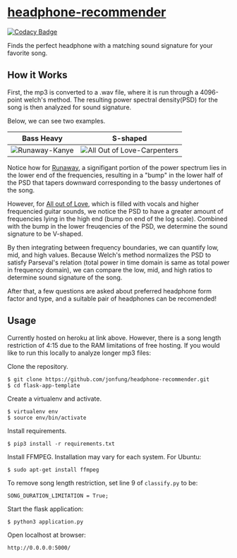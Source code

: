 # [headphone-recommender](http://headphone-recommender.herokuapp.com)
[![Codacy Badge](https://api.codacy.com/project/badge/Grade/b89fc3565c5c4fdbaaf3ce579ef717d5)](https://www.codacy.com/app/drklee3/headphone-recommender?utm_source=github.com&amp;utm_medium=referral&amp;utm_content=jonfung/headphone-recommender&amp;utm_campaign=Badge_Grade)

Finds the perfect headphone with a matching sound signature for your favorite song.

## How it Works
First, the mp3 is converted to a .wav file, where it is run through a 4096-point welch's method. The resulting power spectral density(PSD) for the song is then analyzed for sound signature.

Below, we can see two examples.

Bass Heavy             |  S-shaped
:-------------------------:|:-------------------------:
![Runaway-Kanye](http://i.imgur.com/LwDQD92.png)  |  ![All Out of Love-Carpenters](http://i.imgur.com/ngHGA6e.png)

Notice how for [Runaway](https://youtu.be/Bm5iA4Zupek?t=60), a signifigant portion of the power spectrum lies in the lower end of the frequencies, resulting in a "bump" in the lower half of the PSD that tapers downward corresponding to the bassy undertones of the song.

However, for [All out of Love](https://youtu.be/JWdZEumNRmI?t=14), which is filled with vocals and higher frequencied guitar sounds, we notice the PSD to have a greater amount of frequencies lying in the high end (bump on end of the log scale). Combined with the bump in the lower freuqencies of the PSD, we determine the sound signature to be V-shaped.

By then integrating between frequency boundaries, we can quantify low, mid, and high values. Because Welch's method normalizes the PSD to satisfy Parseval's relation (total power in time domain is same as total power in frequency domain), we can compare the low, mid, and high ratios to determine sound signature of the song.

After that, a few questions are asked about preferred headphone form factor and type, and a suitable pair of headphones can be recomended!


## Usage
Currently hosted on heroku at link above. However, there is a song length restriction of 4:15 due to the RAM limitations of free hosting. If you would like to run this locally to analyze longer mp3 files:

Clone the repository.

    $ git clone https://github.com/jonfung/headphone-recommender.git
    $ cd flask-app-template
Create a virtualenv and activate.

    $ virtualenv env 
    $ source env/bin/activate
Install requirements.

    $ pip3 install -r requirements.txt
Install FFMPEG. Installation may vary for each system. For Ubuntu:

    $ sudo apt-get install ffmpeg
    
To remove song length restriction, set line 9 of `classify.py` to be:

  `SONG_DURATION_LIMITATION = True;`

Start the flask application:

	$ python3 application.py

Open localhost at browser:

	http://0.0.0.0:5000/
